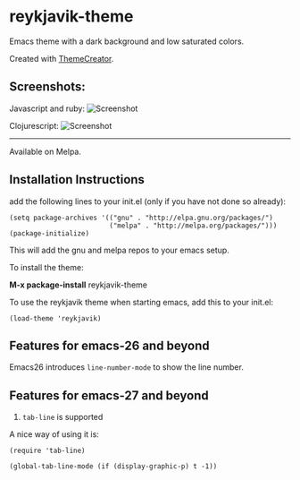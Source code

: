# reykjavik-theme

Emacs theme with a dark background and low saturated colors.

Created with [ThemeCreator](https://github.com/mswift42/themecreator).

Screenshots:
------------

Javascript and ruby:
![Screenshot ](https://github.com/mswift42/reykjavik-theme/raw/master/tc1emacsreykjavik.png)

Clojurescript:
![Screenshot ](https://github.com/mswift42/reykjavik-theme/raw/master/tc1reykjavikemacsclojure.png)

* * *

Available on Melpa.

Installation Instructions
-------------------------

add the following lines to your init.el (only if you have not done so already):

    (setq package-archives '(("gnu" . "http://elpa.gnu.org/packages/")
                             ("melpa" . "http://melpa.org/packages/")))
    (package-initialize)



This will add the gnu and melpa repos to your emacs setup.

To install the theme:

**M-x package-install** reykjavik-theme


To use the reykjavik theme when starting emacs, add this to your init.el:

    (load-theme 'reykjavik)
    
## Features for emacs-26 and beyond

Emacs26 introduces `line-number-mode` to show the line number.

## Features for emacs-27 and beyond

1. `tab-line` is supported

A nice way of using it is:

```
(require 'tab-line)

(global-tab-line-mode (if (display-graphic-p) t -1))
```
